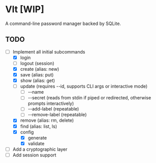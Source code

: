 # Vlt [WIP]
A command-line password manager backed by SQLite.

## TODO

- [ ] Implement all initial subcommands
  - [x] login
  - [ ] logout  (session)
  - [x] create  (alias: new)
  - [x] save    (alias: put)
  - [x] show    (alias: get)
  - [ ] update (requires --id, supports CLI args or interactive mode)
    - [ ] --name <new name>
    - [ ] --secret (reads from stdin if piped or redirected, otherwise prompts interactively)
    - [ ] --add-label <label> (repeatable)
    - [ ] --remove-label <label> (repeatable)
  - [x] remove  (alias: rm, delete)
  - [x] find    (alias: list, ls)
  - [x] config 
    - [x] generate
    - [x] validate
- [ ] Add a cryptographic layer
- [ ] Add session support

